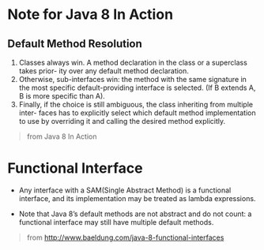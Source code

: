 # Note for Java 8 In Action

## Default Method Resolution

1. Classes always win. A method declaration in the class or a superclass takes prior- ity over any default method declaration.
2. Otherwise, sub-interfaces win: the method with the same signature in the most specific default-providing interface is selected. (If B extends A, B is more specific than A).
3. Finally, if the choice is still ambiguous, the class inheriting from multiple inter- faces has to explicitly select which default method implementation to use by overriding it and calling the desired method explicitly.

> from Java 8 In Action

# Functional Interface

* Any interface with a SAM(Single Abstract Method) is a functional interface, and its implementation may be treated as lambda expressions.

* Note that Java 8’s default methods are not abstract and do not count: a functional interface may still have multiple default methods. 

> from http://www.baeldung.com/java-8-functional-interfaces
